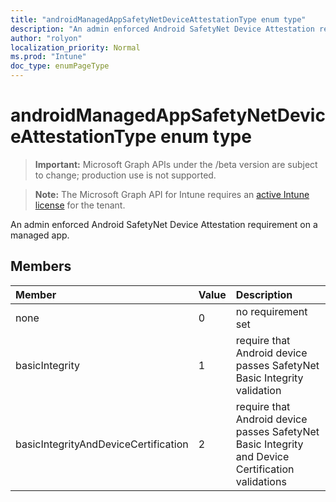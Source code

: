 ```yaml
---
title: "androidManagedAppSafetyNetDeviceAttestationType enum type"
description: "An admin enforced Android SafetyNet Device Attestation requirement on a managed app."
author: "rolyon"
localization_priority: Normal
ms.prod: "Intune"
doc_type: enumPageType
---
```


# androidManagedAppSafetyNetDeviceAttestationType enum type

> **Important:** Microsoft Graph APIs under the /beta version are subject to change; production use is not supported.

> **Note:** The Microsoft Graph API for Intune requires an [active Intune license](https://go.microsoft.com/fwlink/?linkid=839381) for the tenant.

An admin enforced Android SafetyNet Device Attestation requirement on a managed app.

## Members
|Member|Value|Description|
|:---|:---|:---|
|none|0|no requirement set|
|basicIntegrity|1|require that Android device passes SafetyNet Basic Integrity validation|
|basicIntegrityAndDeviceCertification|2|require that Android device passes SafetyNet Basic Integrity and Device Certification validations|




